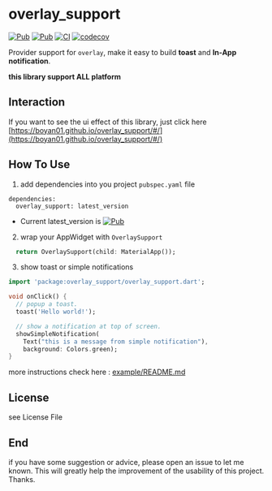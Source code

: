 # overlay_support 
[![Pub](https://img.shields.io/pub/v/overlay_support.svg)](https://pub.dev/packages/overlay_support)
[![Pub](https://img.shields.io/pub/v/overlay_support.svg?include_prereleases)](https://pub.dev/packages/overlay_support)
[![CI](https://github.com/boyan01/overlay_support/workflows/CI/badge.svg)](https://github.com/boyan01/overlay_support/actions)
[![codecov](https://codecov.io/gh/boyan01/overlay_support/branch/master/graph/badge.svg)](https://codecov.io/gh/boyan01/overlay_support)


Provider support for `overlay`, make it easy to build **toast** and **In-App notification**.

**this library support ALL platform**

## Interaction

If you want to see the ui effect of this library, just click here [https://boyan01.github.io/overlay_support/#/](https://boyan01.github.io/overlay_support/#/)

## How To Use

1. add dependencies into you project `pubspec.yaml` file
```
dependencies:
  overlay_support: latest_version
```
  * Current latest_version is [![Pub](https://img.shields.io/pub/v/overlay_support.svg)](https://pub.dev/packages/overlay_support)

2. wrap your AppWidget with `OverlaySupport`
```dart #build()
  return OverlaySupport(child: MaterialApp());
```

3. show toast or simple notifications

```dart
import 'package:overlay_support/overlay_support.dart';

void onClick() {
  // popup a toast.
  toast('Hello world!');

  // show a notification at top of screen.
  showSimpleNotification(
    Text("this is a message from simple notification"),
    background: Colors.green);
}
```

more instructions check here :  [example/README.md](./example/README.md)

## License 

see License File

## End

if you have some suggestion or advice, please open an issue to let me known. 
This will greatly help the improvement of the usability of this project.
Thanks.
